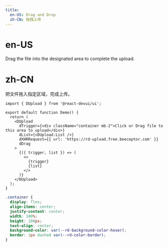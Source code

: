 ```yaml
---
title:
  en-US: Drag and Drop
  zh-CN: 拖拽上传
---
```


# en-US

Drag the file into the designated area to complete the upload.

# zh-CN

把文件拖入指定区域，完成上传。

```tsx
import { DUpload } from '@react-devui/ui';

export default function Demo() {
  return (
    <DUpload
      dTrigger={<div className="container mb-2">Click or Drag file to this area to upload</div>}
      dList={<DUpload.List />}
      dXHRRequest={{ url: 'https://rd-upload.free.beeceptor.com' }}
      dDrag
    >
      {({ trigger, list }) => (
        <>
          {trigger}
          {list}
        </>
      )}
    </DUpload>
  );
}
```

```scss
.container {
  display: flex;
  align-items: center;
  justify-content: center;
  width: 100%;
  height: 200px;
  text-align: center;
  background-color: var(--rd-background-color-hover);
  border: 1px dashed var(--rd-color-border);
}
```
